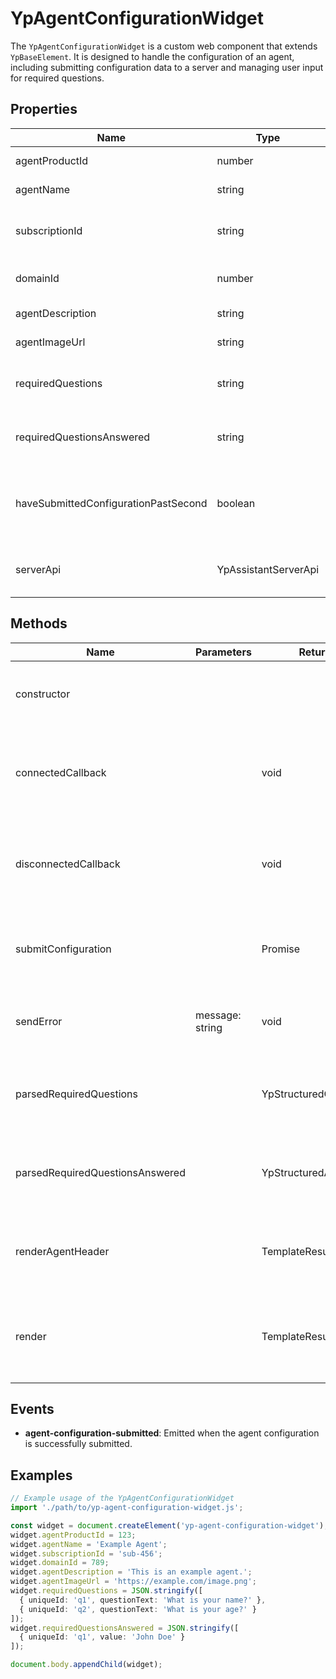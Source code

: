 # YpAgentConfigurationWidget

The `YpAgentConfigurationWidget` is a custom web component that extends `YpBaseElement`. It is designed to handle the configuration of an agent, including submitting configuration data to a server and managing user input for required questions.

## Properties

| Name                             | Type    | Description                                                                 |
|----------------------------------|---------|-----------------------------------------------------------------------------|
| agentProductId                   | number  | The product ID of the agent.                                                |
| agentName                        | string  | The name of the agent.                                                      |
| subscriptionId                   | string  | The subscription ID associated with the agent.                              |
| domainId                         | number  | The domain ID related to the agent.                                         |
| agentDescription                 | string  | A description of the agent.                                                 |
| agentImageUrl                    | string  | The URL of the agent's image.                                               |
| requiredQuestions                | string  | JSON string of required questions for configuration.                        |
| requiredQuestionsAnswered        | string  | JSON string of answers to the required questions.                           |
| haveSubmittedConfigurationPastSecond | boolean | Flag indicating if the configuration has been submitted past a second.      |
| serverApi                        | YpAssistantServerApi | Instance of the server API for submitting configurations.                  |

## Methods

| Name                        | Parameters | Return Type | Description                                                                 |
|-----------------------------|------------|-------------|-----------------------------------------------------------------------------|
| constructor                 |            |             | Initializes the component and sets up the server API instance.              |
| connectedCallback           |            | void        | Lifecycle method called when the element is added to the document.          |
| disconnectedCallback        |            | void        | Lifecycle method called when the element is removed from the document.      |
| submitConfiguration         |            | Promise<void> | Submits the agent configuration to the server after validation.             |
| sendError                   | message: string | void        | Displays an error message using a snackbar.                                 |
| parsedRequiredQuestions     |            | YpStructuredQuestionData[] | Parses and returns the required questions from the JSON string.             |
| parsedRequiredQuestionsAnswered |            | YpStructuredAnswer[] | Parses and returns the answered questions from the JSON string.             |
| renderAgentHeader           |            | TemplateResult | Renders the header section of the agent configuration widget.               |
| render                      |            | TemplateResult | Renders the entire component, including the form for required questions.    |

## Events

- **agent-configuration-submitted**: Emitted when the agent configuration is successfully submitted.

## Examples

```typescript
// Example usage of the YpAgentConfigurationWidget
import './path/to/yp-agent-configuration-widget.js';

const widget = document.createElement('yp-agent-configuration-widget');
widget.agentProductId = 123;
widget.agentName = 'Example Agent';
widget.subscriptionId = 'sub-456';
widget.domainId = 789;
widget.agentDescription = 'This is an example agent.';
widget.agentImageUrl = 'https://example.com/image.png';
widget.requiredQuestions = JSON.stringify([
  { uniqueId: 'q1', questionText: 'What is your name?' },
  { uniqueId: 'q2', questionText: 'What is your age?' }
]);
widget.requiredQuestionsAnswered = JSON.stringify([
  { uniqueId: 'q1', value: 'John Doe' }
]);

document.body.appendChild(widget);
```